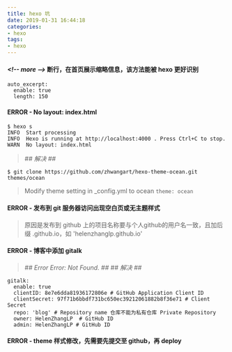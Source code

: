 ```yaml
---
title: hexo 坑
date: 2019-01-31 16:44:18
categories:
- hexo
tags:
- hexo
---
```


#### *&lt;!-- more --&gt;* 断行，在首页展示缩略信息，该方法能被 hexo 更好识别
```
auto_excerpt:
  enable: true
  length: 150
```

#### ERROR - No layout: index.html
```
$ hexo s
INFO  Start processing
INFO  Hexo is running at http://localhost:4000 . Press Ctrl+C to stop.
WARN  No layout: index.html
```
<!-- more -->

> *## 解决 ##*
```
$ git clone https://github.com/zhwangart/hexo-theme-ocean.git themes/ocean
```
> Modify theme setting in \_config.yml to ocean
`theme: ocean`

#### ERROR - 发布到 git 服务器访问出现空白页或无主题样式
> 原因是发布到 github 上的项目名称要与个人github的用户名一致，且加后缀 .github.io，如 'helenzhanglp.github.io'

#### ERROR - 博客中添加 gitalk
> *## Error Error: Not Found. ##*
*## 解决 ##*
```
gitalk:
  enable: true
  clientID: 8e7e6dda81936172806e # GitHub Application Client ID
  clientSecret: 97f71b6bbdf731bc650ec39212061882b8f36e71 # Client Secret
  repo: 'blog' # Repository name 仓库不能为私有仓库 Private Repository
  owner: HelenZhangLP  # GitHub ID
  admin: HelenZhangLP # GitHub ID
```

#### ERROR - theme 样式修改，先需要先提交至 github，再 deploy
